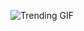 ![Trending GIF](https://media2.giphy.com/media/v1.Y2lkPThiYjIxNzcyYWM2M2FpeDl6eTR1bGpwYXd0a3Zub2NlZ2pzMjB3Y2p1M2x5bGl6aSZlcD12MV9naWZzX3NlYXJjaCZjdD1n/MT5UUV1d4CXE2A37Dg/giphy.gif)
